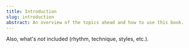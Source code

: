 ```yaml
---
title: Introduction
slug: introduction
abstract: An overview of the topics ahead and how to use this book.
---
```


Also, what's *not* included (rhythm, technique, styles, etc.). 
